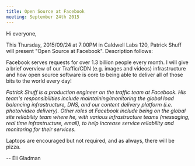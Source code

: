 ```yaml
---
title: Open Source at Facebook
meeting: September 24th 2015
---
```


Hi everyone,

This Thursday, 2015/09/24 at 7:00PM in Caldwell Labs 120, Patrick Shuff will present "Open Source at Facebook". Description follows:

Facebook serves requests for over 1.3 billion people every month.  I will give a brief overview of our Traffic/CDN (e.g. images and videos) infrastructure and how open source software is core to being able to deliver all of those bits to the world every day!

*Patrick Shuff is a production engineer on the traffic team at Facebook. His team's responsibilities include maintaining/monitoring the global load balancing infrastructure, DNS, and our content delivery platform (i.e. photo/video delivery). Other roles at Facebook include being on the global site reliability team where he, with various infrastructure teams (messaging, real time infrastructure, email), to help increase service reliability and monitoring for their services.*

Laptops are encouraged but not required, and as always, there will be pizza.

  -- Eli Gladman
